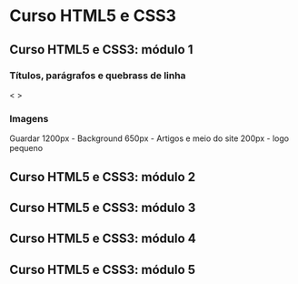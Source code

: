 # Curso HTML5 e CSS3

## Curso HTML5 e CSS3: módulo 1

### Títulos, parágrafos e quebrass de linha
&lt; &gt;

### Imagens
Guardar 
1200px - Background
650px - Artigos e meio do site
200px - logo pequeno

## Curso HTML5 e CSS3: módulo 2
## Curso HTML5 e CSS3: módulo 3
## Curso HTML5 e CSS3: módulo 4
## Curso HTML5 e CSS3: módulo 5